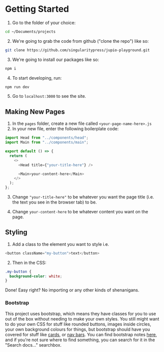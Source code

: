 # Getting Started

1. Go to the folder of your choice:

```bash
cd ~/Documents/projects
```

2. We're going to grab the code from github ("clone the repo") like so:

```bash
git clone https://github.com/singularitypress/jupio-playground.git
```

3. We're going to install our packages like so:

```bash
npm i
```

4. To start developing, run:

```bash
npm run dev
```

5. Go to `localhost:3000` to see the site.

## Making New Pages

1. In the `pages` folder, create a new file called `<your-page-name-here>.js`
2. In your new file, enter the following boilerplate code:

```javascript
import Head from "../components/head";
import Main from "../components/main";

export default () => {
  return (
    <>
      <Head title={"your-title-here"} />

      <Main>your-content-here</Main>
    </>
  );
};
```

3. Change `"your-title-here"` to be whatever you want the page title (i.e. the text you see in the browser tab) to be.

4. Change `your-content-here` to be whatever content you want on the page.

## Styling

1. Add a class to the element you want to style i.e.

```javascript
<button className="my-button">text</button>
```

2. Then in the CSS:

```css
.my-button {
  background-color: white;
}
```

Done! Easy right? No importing or any other kinds of shenanigans.

### Bootstrap

This project uses bootstrap, which means they have classes for you to use out of the box without needing to make your own styles. You still might want to do your own CSS for stuff like rounded buttons, images inside circles, your own background colours for things, but bootstrap should have you covered for stuff like [cards](https://getbootstrap.com/docs/5.1/components/card/), or [nav bars](https://getbootstrap.com/docs/5.1/components/navbar/). You can find bootstrap notes [here](https://getbootstrap.com/docs/5.1/getting-started/introduction/), and if you're not sure where to find something, you can search for it in the "Search docs..." searchbox.
